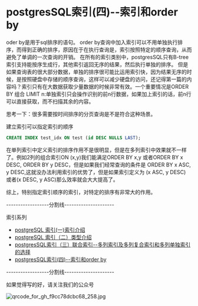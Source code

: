 # postgresSQL索引(四)--索引和order by
oder by是用于sql排序的语句。
order by查询中加入索引可以不用单独执行排序，而得到正确的排序，原因在于在执行查询是，索引按照特定的顺序查询，从而避免了单调的一次查询的开销。
在所有的索引类别中，postgresSQL只有B-tree索引支持能按序生成行，其他索引返回无序的结果，然后执行单独的排序。
但是如果查询表的很大部分数据，单独的排序很可能比运用索引快，因为结果无序的时候，是按照硬盘中存储的顺序查询，这样可以减少硬盘的访问，还记得第一篇的内容吗？索引只有在大数据获取少量数据的时候非常有效。一个重要情况是ORDER BY 组合 LIMIT n:单独索引只会操作识别的前n行数据，如果加上索引的话，前n行可以直接获取，而不扫描其余的内容。

思考一下：很多需要按时间排序的分页查询是不是符合这种场景。

建立索引可以指定索引的顺序
```sql
CREATE INDEX test_idx ON test (id DESC NULLS LAST);
```
在单列索引中定义索引的排序作用不是很明显，但是在多列索引中效果就不一样了。例如2列的组合索引ON (x,y)我们能满足ORDER BY x,y 或者ORDER BY x DESC, ORDER BY y DESC，但是如果我们经常查询的条件是 ORDER BY x ASC, y DESC,这就没办法利用索引的优势了，但是如果索引定义为 (x ASC, y DESC) 或者(x DESC, y ASC)那么效率就会大大提高了。

综上，特别指定索引顺序的索引，对特定的排序有非常大的作用。


 ------------------分割线---------------------

 索引系列
* [postgreSQL 索引(一)索引介绍](http://icefocus.github.io/blog/postgres/index_1)
* [postgreSQL 索引（二）类型介绍](http://icefocus.github.io/blog/postgres/index_2)
* [postgresSQL索引（三）联合索引--多列索引及多列复合索引和多列单独索引的选择](http://icefocus.github.io/blog/postgres/index_3)
* [postgresSQL索引(四)--索引和order by](http://icefocus.github.io/blog/postgres/index_4)

 ------------------分割线---------------------
 
如果觉得写的好，请关注我们的公众号

![qrcode_for_gh_f9cc78dcbc68_258.jpg](https://upload-images.jianshu.io/upload_images/8155989-d7cfe697173859ed.jpg?imageMogr2/auto-orient/strip%7CimageView2/2/w/1240)
